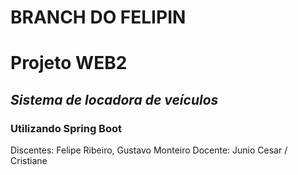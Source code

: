 # BRANCH DO FELIPIN
# Projeto WEB2
## _Sistema de locadora de veículos_
### Utilizando Spring Boot

Discentes: Felipe Ribeiro, Gustavo Monteiro
Docente: Junio Cesar / Cristiane

